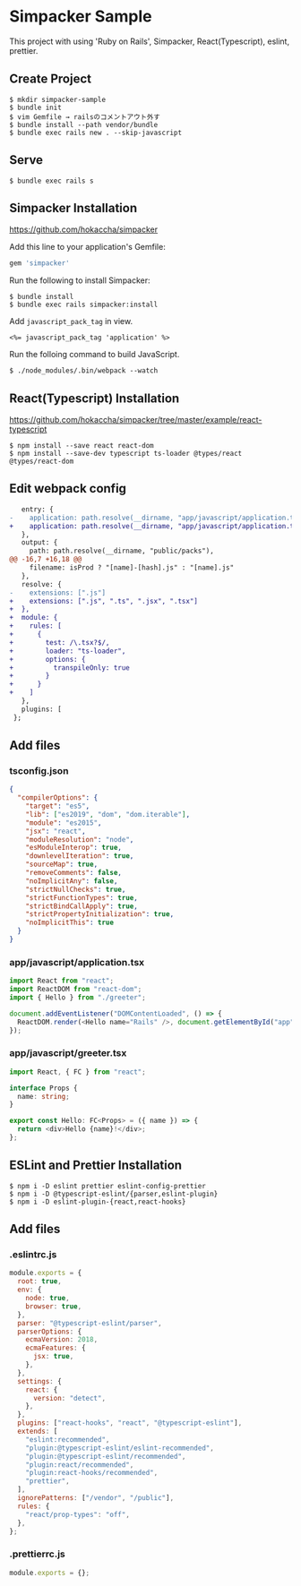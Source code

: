 # Simpacker Sample

This project with using 'Ruby on Rails', Simpacker, React(Typescript), eslint, prettier.

## Create Project

```
$ mkdir simpacker-sample
$ bundle init
$ vim Gemfile → railsのコメントアウト外す
$ bundle install --path vendor/bundle
$ bundle exec rails new . --skip-javascript
```

## Serve

```
$ bundle exec rails s
```

## Simpacker Installation

https://github.com/hokaccha/simpacker

Add this line to your application's Gemfile:

```ruby
gem 'simpacker'
```

Run the following to install Simpacker:

```
$ bundle install
$ bundle exec rails simpacker:install
```

Add `javascript_pack_tag` in view.

```
<%= javascript_pack_tag 'application' %>
```

Run the folloing command to build JavaScript.

```
$ ./node_modules/.bin/webpack --watch
```

## React(Typescript) Installation

https://github.com/hokaccha/simpacker/tree/master/example/react-typescript

```
$ npm install --save react react-dom
$ npm install --save-dev typescript ts-loader @types/react @types/react-dom
```

## Edit webpack config

```diff
   entry: {
-    application: path.resolve(__dirname, "app/javascript/application.tsx")
+    application: path.resolve(__dirname, "app/javascript/application.tsx")
   },
   output: {
     path: path.resolve(__dirname, "public/packs"),
@@ -16,7 +16,18 @@
     filename: isProd ? "[name]-[hash].js" : "[name].js"
   },
   resolve: {
-    extensions: [".js"]
+    extensions: [".js", ".ts", ".jsx", ".tsx"]
+  },
+  module: {
+    rules: [
+      {
+        test: /\.tsx?$/,
+        loader: "ts-loader",
+        options: {
+          transpileOnly: true
+        }
+      }
+    ]
   },
   plugins: [
 };
```

## Add files

### tsconfig.json

```json
{
  "compilerOptions": {
    "target": "es5",
    "lib": ["es2019", "dom", "dom.iterable"],
    "module": "es2015",
    "jsx": "react",
    "moduleResolution": "node",
    "esModuleInterop": true,
    "downlevelIteration": true,
    "sourceMap": true,
    "removeComments": false,
    "noImplicitAny": false,
    "strictNullChecks": true,
    "strictFunctionTypes": true,
    "strictBindCallApply": true,
    "strictPropertyInitialization": true,
    "noImplicitThis": true
  }
}
```

### app/javascript/application.tsx

```typescript
import React from "react";
import ReactDOM from "react-dom";
import { Hello } from "./greeter";

document.addEventListener("DOMContentLoaded", () => {
  ReactDOM.render(<Hello name="Rails" />, document.getElementById("app"));
});
```

### app/javascript/greeter.tsx

```typescript
import React, { FC } from "react";

interface Props {
  name: string;
}

export const Hello: FC<Props> = ({ name }) => {
  return <div>Hello {name}!</div>;
};
```

## ESLint and Prettier Installation

```
$ npm i -D eslint prettier eslint-config-prettier
$ npm i -D @typescript-eslint/{parser,eslint-plugin}
$ npm i -D eslint-plugin-{react,react-hooks}
```

## Add files

### .eslintrc.js

```javascript
module.exports = {
  root: true,
  env: {
    node: true,
    browser: true,
  },
  parser: "@typescript-eslint/parser",
  parserOptions: {
    ecmaVersion: 2018,
    ecmaFeatures: {
      jsx: true,
    },
  },
  settings: {
    react: {
      version: "detect",
    },
  },
  plugins: ["react-hooks", "react", "@typescript-eslint"],
  extends: [
    "eslint:recommended",
    "plugin:@typescript-eslint/eslint-recommended",
    "plugin:@typescript-eslint/recommended",
    "plugin:react/recommended",
    "plugin:react-hooks/recommended",
    "prettier",
  ],
  ignorePatterns: ["/vendor", "/public"],
  rules: {
    "react/prop-types": "off",
  },
};
```

### .prettierrc.js

```javascript
module.exports = {};
```
